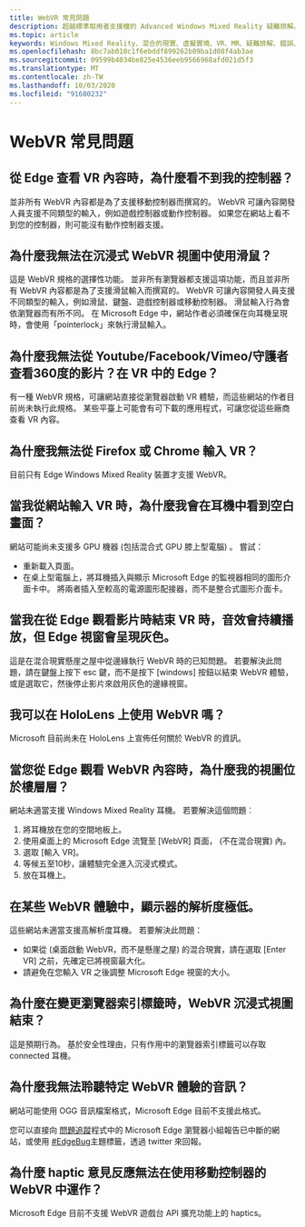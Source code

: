 ```yaml
---
title: WebVR 常見問題
description: 超越標準取用者支援檔的 Advanced Windows Mixed Reality 疑難排解。
ms.topic: article
keywords: Windows Mixed Reality、混合的現實、虛擬實境、VR、MR、疑難排解、錯誤、協助、支援、WebVR
ms.openlocfilehash: 8bc7ab010c1f6ebddf899262b09ba1d08f4ab3ae
ms.sourcegitcommit: 09599b4034be825e4536eeb9566968afd021d5f3
ms.translationtype: MT
ms.contentlocale: zh-TW
ms.lasthandoff: 10/03/2020
ms.locfileid: "91680232"
---
```

# <a name="webvr-faqs"></a>WebVR 常見問題

## <a name="why-cant-i-see-my-controllers-when-viewing-vr-content-from-edge"></a>從 Edge 查看 VR 內容時，為什麼看不到我的控制器？

並非所有 WebVR 內容都是為了支援移動控制器而撰寫的。 WebVR 可讓內容開發人員支援不同類型的輸入，例如遊戲控制器或動作控制器。 如果您在網站上看不到您的控制器，則可能沒有動作控制器支援。

## <a name="why-cant-i-use-the-mouse-in-an-immersive-webvr-view"></a>為什麼我無法在沉浸式 WebVR 視圖中使用滑鼠？

這是 WebVR 規格的選擇性功能。 並非所有瀏覽器都支援這項功能，而且並非所有 WebVR 內容都是為了支援滑鼠輸入而撰寫的。 WebVR 可讓內容開發人員支援不同類型的輸入，例如滑鼠、鍵盤、遊戲控制器或移動控制器。 滑鼠輸入行為會依瀏覽器而有所不同。 在 Microsoft Edge 中，網站作者必須確保在向耳機呈現時，會使用「pointerlock」來執行滑鼠輸入。

## <a name="why-cant-i-view-360-degree-videos-from-youtubefacebookvimeothe-guardian-etc-from-edge-in-vr"></a>為什麼我無法從 Youtube/Facebook/Vimeo/守護者查看360度的影片？在 VR 中的 Edge？

有一種 WebVR 規格，可讓網站直接從瀏覽器啟動 VR 體驗，而這些網站的作者目前尚未執行此規格。 某些平臺上可能會有可下載的應用程式，可讓您從這些廠商查看 VR 內容。

## <a name="why-cant-i-enter-vr-from-firefox-or-chrome"></a>為什麼我無法從 Firefox 或 Chrome 輸入 VR？

目前只有 Edge Windows Mixed Reality 裝置才支援 WebVR。

## <a name="when-i-enter-vr-from-a-website-why-do-i-see-a-blank-screen-in-my-headset"></a>當我從網站輸入 VR 時，為什麼我會在耳機中看到空白畫面？

網站可能尚未支援多 GPU 機器 (包括混合式 GPU 膝上型電腦) 。 嘗試：
* 重新載入頁面。
* 在桌上型電腦上，將耳機插入與顯示 Microsoft Edge 的監視器相同的圖形介面卡中。 將兩者插入至較高的電源圖形配接器，而不是整合式圖形介面卡。

## <a name="when-i-exit-vr-when-watching-a-video-from-edge-the-sound-continues-playing-but-the-edge-window-is-grayed-out"></a>當我在從 Edge 觀看影片時結束 VR 時，音效會持續播放，但 Edge 視窗會呈現灰色。

這是在混合現實懸崖之屋中從邊緣執行 WebVR 時的已知問題。 若要解決此問題，請在鍵盤上按下 esc 鍵，而不是按下 [windows] 按鈕以結束 WebVR 體驗，或是選取它，然後停止影片來啟用灰色的邊緣視窗。

## <a name="can-i-use-webvr-on-the-hololens"></a>我可以在 HoloLens 上使用 WebVR 嗎？

Microsoft 目前尚未在 HoloLens 上宣佈任何關於 WebVR 的資訊。

## <a name="why-is-my-view-at-floor-level-when-viewing-webvr-content-from-edge"></a>當您從 Edge 觀看 WebVR 內容時，為什麼我的視圖位於樓層層？

網站未適當支援 Windows Mixed Reality 耳機。 若要解決這個問題︰
1. 將耳機放在您的空間地板上。
2. 使用桌面上的 Microsoft Edge 流覽至 [WebVR] 頁面， (不在混合現實) 內。
3. 選取 [輸入 VR]。
4. 等候五至10秒，讓體驗完全進入沉浸式模式。
5. 放在耳機上。

## <a name="the-display-is-very-low-resolution-in-some-webvr-experiences"></a>在某些 WebVR 體驗中，顯示器的解析度極低。

這些網站未適當支援高解析度耳機。 若要解決此問題：
* 如果從 (桌面啟動 WebVR，而不是懸崖之屋) 的混合現實，請在選取 [Enter VR] 之前，先確定已將視窗最大化。
* 請避免在您輸入 VR 之後調整 Microsoft Edge 視窗的大小。

## <a name="why-does-the-webvr-immersive-view-exit-when-i-change-browser-tabs"></a>為什麼在變更瀏覽器索引標籤時，WebVR 沉浸式視圖結束？

這是預期行為。 基於安全性理由，只有作用中的瀏覽器索引標籤可以存取 connected 耳機。

## <a name="why-cant-i-hear-audio-on-a-particular-webvr-experience"></a>為什麼我無法聆聽特定 WebVR 體驗的音訊？

網站可能使用 OGG 音訊檔案格式，Microsoft Edge 目前不支援此格式。

您可以直接向 [問題追蹤](https://developer.microsoft.com/en-us/microsoft-edge/platform/issues/)程式中的 Microsoft Edge 瀏覽器小組報告已中斷的網站，或使用 [#EdgeBug](https://blogs.windows.com/msedgedev/2016/08/11/edgebug-twitter/)主題標籤，透過 twitter 來回報。

## <a name="why-does-haptic-feedback-not-work-in-webvr-with-motion-controllers"></a>為什麼 haptic 意見反應無法在使用移動控制器的 WebVR 中運作？

Microsoft Edge 目前不支援 WebVR 遊戲台 API 擴充功能上的 haptics。

